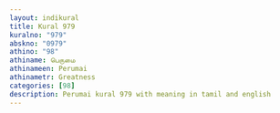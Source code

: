 ```yaml
---
layout: indikural
title: Kural 979
kuralno: "979"
abskno: "0979"
athino: "98"
athiname: பெருமை
athinameen: Perumai
athinametr: Greatness
categories: [98]
description: Perumai kural 979 with meaning in tamil and english 
---
```


